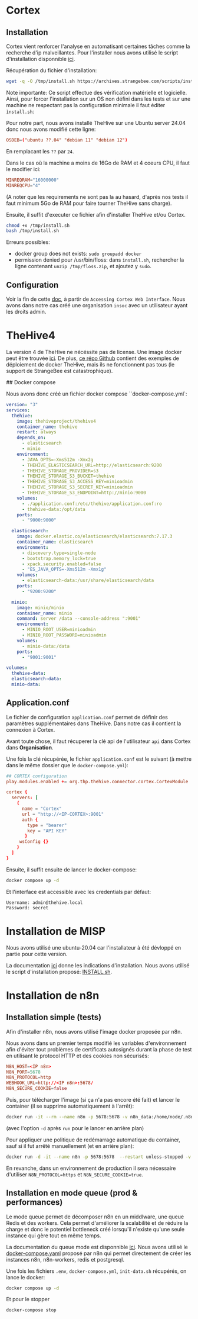 # Cortex

## Installation

Cortex vient renforcer l'analyse en automatisant certaines tâches comme la recherche d'ip malveillantes. Pour l'installer nous avons utilisé le script d'installation disponnible [ici](https://archives.strangebee.com/scripts/install.sh).

Récupération du fichier d'installation:
```bash
wget -q -O /tmp/install.sh https://archives.strangebee.com/scripts/install.sh
```

Note importante:
Ce script effectue des vérification matérielle et logicielle. Ainsi, pour forcer l'installation sur un OS non défini dans les tests et sur une machine ne respectant pas la configuration minimale il faut éditer `ìnstall.sh`:

Pour notre part, nous avons installé TheHive sur une Ubuntu server 24.04 donc nous avons modifié cette ligne:
```conf
OSDEB=("ubuntu ??.04" "debian 11" "debian 12")
```
En remplacant les `??` par `24`.

Dans le cas où la machine a moins de 16Go de RAM et 4 coeurs CPU, il faut le modifier ici:
```conf
MINREQRAM="16000000"
MINREQCPU="4"
```

(A noter que les requirements ne sont pas la au hasard, d'après nos tests il faut minimum 5Go de RAM pour faire tourner TheHive sans charge).

Ensuite, il suffit d'executer ce fichier afin d'installer TheHive et/ou Cortex.
```bash
chmod +x /tmp/install.sh
bash /tmp/install.sh
```

Erreurs possibles:
- docker group does not exists: `sudo groupadd docker`
- permission denied pour /usr/bin/floss: dans `install.sh`, rechercher la ligne contenant `unzip /tmp/floss.zip`, et ajoutez y `sudo`.

## Configuration
Voir la fin de cette [doc](https://kifarunix.com/install-cortex-on-ubuntu/), à partir de `Accessing Cortex Web Interface`. Nous avons dans notre cas créé une organisation `insoc` avec un utilisateur ayant les droits admin.


# TheHive4

La version 4 de TheHive ne nécéssite pas de license. Une image docker peut être trouvée [ici](https://hub.docker.com/layers/thehiveproject/thehive4/4.1.14-1/images/sha256-77bb4cca416ae4a270fe8a8cca82aaa04d0ed375baca22fc2804e315f16ad9bf?context=explore). De plus, [ce répo Github](https://github.com/TheHive-Project/TheHive) contient des exemples de déploiement de docker TheHive, mais ils ne fonctionnent pas tous (le support de StrangeBee est catastrophique).

## Docker compose

Nous avons donc créé un fichier docker compose ``docker-compose.yml`:
```yaml 
version: "3"
services:
  thehive:
    image: thehiveproject/thehive4
    container_name: thehive
    restart: always
    depends_on:
      - elasticsearch
      - minio
    environment:
      - JAVA_OPTS=-Xms512m -Xmx2g
      - THEHIVE_ELASTICSEARCH_URL=http://elasticsearch:9200
      - THEHIVE_STORAGE_PROVIDER=s3
      - THEHIVE_STORAGE_S3_BUCKET=thehive
      - THEHIVE_STORAGE_S3_ACCESS_KEY=minioadmin
      - THEHIVE_STORAGE_S3_SECRET_KEY=minioadmin
      - THEHIVE_STORAGE_S3_ENDPOINT=http://minio:9000
    volumes:
      - ./application.conf:/etc/thehive/application.conf:ro
      - thehive-data:/opt/data
    ports:
      - "9000:9000"

  elasticsearch:
    image: docker.elastic.co/elasticsearch/elasticsearch:7.17.3
    container_name: elasticsearch
    environment:
      - discovery.type=single-node
      - bootstrap.memory_lock=true
      - xpack.security.enabled=false
      - "ES_JAVA_OPTS=-Xms512m -Xmx1g"
    volumes:
      - elasticsearch-data:/usr/share/elasticsearch/data
    ports:
      - "9200:9200"

  minio:
    image: minio/minio
    container_name: minio
    command: server /data --console-address ":9001"
    environment:
      - MINIO_ROOT_USER=minioadmin
      - MINIO_ROOT_PASSWORD=minioadmin
    volumes:
      - minio-data:/data
    ports:
      - "9001:9001"

volumes:
  thehive-data:
  elasticsearch-data:
  minio-data:
```

## Application.conf

Le fichier de configuration `application.conf` permet de définir des paramètres supplémentaires dans TheHive. Dans notre cas il contient la connexion à Cortex. 

Avant toute chose, il faut récuperer la clé api de l'utilisateur `api` dans Cortex dans **Organisation**.

Une fois la clé récupérée, le fichier `application.conf` est le suivant (à mettre dans le même dossier que le `docker-compose.yml`):
```conf
## CORTEX configuration
play.modules.enabled += org.thp.thehive.connector.cortex.CortexModule

cortex {
  servers: [
    {
      name = "Cortex"
      url = "http://<IP-CORTEX>:9001"
      auth {    
        type = "bearer"
        key = "API KEY"
       }
     wsConfig {}
    }
  ]
}
```

Ensuite, il suffit ensuite de lancer le docker-compose:
```bash
docker compose up -d
```

Et l'interface est accessible avec les credentials par défaut:
```
Username: admin@thehive.local
Password: secret
```


# Installation de MISP

Nous avons utilisé une ubuntu-20.04 car l'installateur à été dévloppé en partie pour cette version. 

La documentation [ici](https://kifarunix.com/install-misp-on-ubuntu/) donne les indications d'installation. Nous avons utilisé le script d'installation proposé: [INSTALL.sh](https://github.com/MISP/MISP/blob/2.4/INSTALL/INSTALL.sh).


# Installation de n8n

## Installation simple (tests)
Afin d'installer n8n, nous avons utilisé l'image docker proposée par n8n.

Nous avons dans un premier temps modifié les variables d'environnement afin d'éviter tout problèmes de certificats autosignés durant la phase de test en utilisant le protocol HTTP et des cookies non sécurisés:
```conf
N8N_HOST=<IP n8n>
N8N_PORT=5678
N8N_PROTOCOL=http
WEBHOOK_URL=http://<IP n8n>:5678/
N8N_SECURE_COOKIE=false
```

Puis, pour télécharger l'image (si ça n'a pas encore été fait) et lancer le container (il se supprime automatiquement à l'arrêt):
```bash
docker run -it --rm --name n8n -p 5678:5678 -v n8n_data:/home/node/.n8n --env-file docker-env docker.n8n.io/n8nio/n8n
```

(avec l'option `-d` après `run` pour le lancer en arrière plan)

Pour appliquer une politique de redémarrage automatique du container, sauf si il fut arrêté manuellement (et en arrière plan):
```bash
docker run -d -it --name n8n -p 5678:5678  --restart unless-stopped -v n8n_data:/home/node/.n8n --env-file docker-env docker.n8n.io/n8nio/n8n
``` 

En revanche, dans un environnement de production il sera nécessaire d'utiliser `N8N_PROTOCOL=https` et `N8N_SECURE_COOKIE=true`.

## Installation en mode queue (prod & performances)
Le mode queue permet de décomposer n8n en un middlware, une queue Redis et des workers. Cela permet d'améliorer la scalabilité et de réduire la charge et donc le potentiel bottleneck créé lorsqu'il n'existe qu'une seule instance qui gère tout en même temps.

La documentation du queue mode est disponnible [ici](https://docs.n8n.io/hosting/scaling/queue-mode/#webhook-processors). Nous avons utilisé le [docker-compose.yaml](https://github.com/n8n-io/n8n-hosting/tree/main/docker-compose/withPostgresAndWorker) proposé par n8n qui permet directement de créer les instances n8n, n8n-workers, redis et postgresql.

Une fois les fichiers `.env`, `docker-compose.yml`, `init-data.sh` récupérés, on lance le docker:
```bash
docker compose up -d
```

Et pour le stopper
```bash
docker-compose stop
```